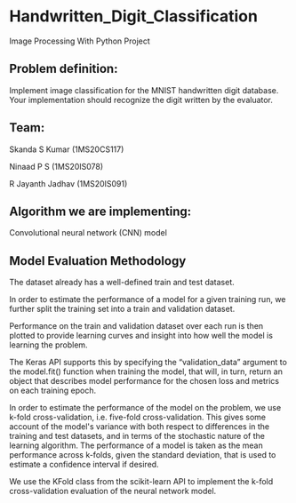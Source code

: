 # Handwritten_Digit_Classification
Image Processing With Python Project

## Problem definition:


Implement image classification for the MNIST handwritten digit database. Your implementation should recognize the digit written by the evaluator.


## Team:

Skanda S Kumar (1MS20CS117)

Ninaad P S     (1MS20IS078)

R Jayanth Jadhav (1MS20IS091)

## Algorithm we are implementing:

Convolutional neural network (CNN) model 

## Model Evaluation Methodology

The dataset already has a well-defined train and test dataset.

In order to estimate the performance of a model for a given training run, we further split the training set into a train and validation dataset.

Performance on the train and validation dataset over each run is then plotted to provide learning curves and insight into how well the model is learning the problem.

The Keras API supports this by specifying the “validation_data” argument to the model.fit() function when training the model, that will, in turn, return an object that describes model performance for the chosen loss and metrics on each training epoch.

In order to estimate the performance of the model on the problem, we use k-fold cross-validation, i.e. five-fold cross-validation. This gives some account of the model's variance with both respect to differences in the training and test datasets, and in terms of the stochastic nature of the learning algorithm. The performance of a model is taken as the mean performance across k-folds, given the standard deviation, that is used to estimate a confidence interval if desired.

We use the KFold class from the scikit-learn API to implement the k-fold cross-validation evaluation of the neural network model.

